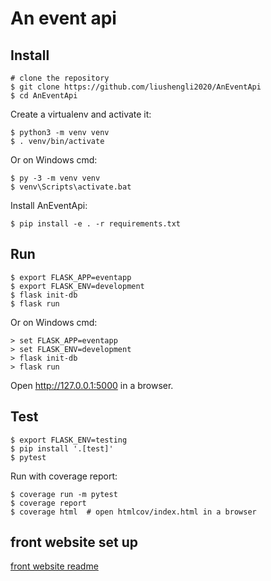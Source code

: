 An event api
======


Install
-------


    # clone the repository
    $ git clone https://github.com/liushengli2020/AnEventApi
    $ cd AnEventApi


Create a virtualenv and activate it:

    $ python3 -m venv venv
    $ . venv/bin/activate

Or on Windows cmd:

    $ py -3 -m venv venv
    $ venv\Scripts\activate.bat

Install AnEventApi:

    $ pip install -e . -r requirements.txt


Run
---
    
    $ export FLASK_APP=eventapp    
    $ export FLASK_ENV=development
    $ flask init-db
    $ flask run

Or on Windows cmd:

    > set FLASK_APP=eventapp
    > set FLASK_ENV=development
    > flask init-db
    > flask run

Open <http://127.0.0.1:5000> in a browser.

Test
----
    $ export FLASK_ENV=testing
    $ pip install '.[test]'
    $ pytest

Run with coverage report:

    $ coverage run -m pytest
    $ coverage report
    $ coverage html  # open htmlcov/index.html in a browser
    
front website set up
----
[front website readme](front/README.md)